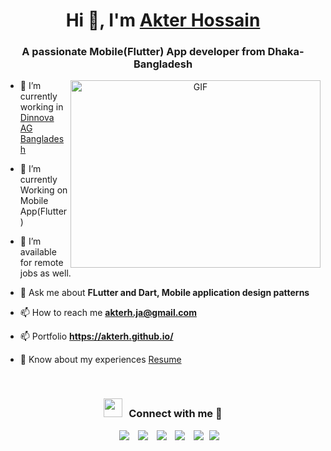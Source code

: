 <h1 align="center">Hi 👋, I'm <a href="" target="blank">
Akter Hossain</a></h1>
<h3 align="center">A passionate Mobile(Flutter) App developer from Dhaka-Bangladesh</h3>


<a target="_blank" align="center">
  <img align="right" top="500" height="300" width="400" alt="GIF" src="https://media.giphy.com/media/SWoSkN6DxTszqIKEqv/giphy.gif">
</a>

- 🔭 I’m currently working in <a href="https://dinnova.ch/en/" target="blank">Dinnova AG Bangladesh</a>

- 🌱 I’m currently Working on Mobile App(Flutter)

- 🤝 I’m available for remote jobs as well.

- 💬 Ask me about **FLutter and Dart, Mobile application design patterns**

- 📫 How to reach me **akterh.ja@gmail.com**
- 📫 Portfolio **https://akterh.github.io/**

- 📄 Know about my experiences <a href="https://drive.google.com/file/d/1jNab4Bpad1cGIy1fiTXY9D_f8Ui4C9i3/view?usp=sharing" target="blank">Resume</a>
<br/>
<h3 align="center" > <img src="https://media.giphy.com/media/iY8CRBdQXODJSCERIr/giphy.gif" width="30" height="30" style="margin-right: 10px;">Connect with me 🤝 </h3>

<p align="center">

 <div align="center"  class="icons-social" style="margin-left: 10px;">
        <a style="margin-left: 10px;"  target="_blank" href="https://www.linkedin.com/in/akterh/">
			<img src="https://img.icons8.com/doodle/40/000000/linkedin--v2.png"></a>
        <a style="margin-left: 10px;" target="_blank" href="https://github.com/akterh">
		<img src="https://img.icons8.com/doodle/40/000000/github--v1.png"></a>
		<a style="margin-left: 10px;" target="_blank" href="https://stackoverflow.com/users/](https://stackoverflow.com/users/15011940/md-akter-hossain">
				<img src="https://img.icons8.com/external-tal-revivo-color-tal-revivo/40/000000/external-stack-overflow-is-a-question-and-answer-site-for-professional-logo-color-tal-revivo.png"></a>
	   <a style="margin-left: 10px;" target="_blank" href="_">
					<img src="https://img.icons8.com/external-sketchy-juicy-fish/0.6x/external-blog-online-services-sketchy-sketchy-juicy-fish.png"></a>
		<a style="margin-left: 10px;" target="_blank" href="https://www.youtube.com/channel/flutthunter">
				<img src="https://img.icons8.com/doodle/1x/youtube--v2.png" ></a>
		<a style="margin-left: 5px;" target="_blank" href="https://drive.google.com/file/d/1jNab4Bpad1cGIy1fiTXY9D_f8Ui4C9i3/view?usp=sharing">
					<img src="https://img.icons8.com/plasticine/0.5x/resume.png" ></a>
      </div>

</p>

<!-- BLOG-POST-LIST:END -->
